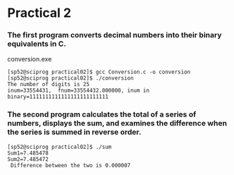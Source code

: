 # Practical 2
### The first program converts decimal numbers into their binary equivalents in C.
conversion.exe
```Shell
[sp52@sciprog practical02]$ gcc Conversion.c -o conversion
[sp52@sciprog practical02]$ ./conversion
The number of digits is 25
inum=33554431,  fnum=33554432.000000, inum in binary=1111111111111111111111111
```

### The second program calculates the total of a series of numbers, displays the sum, and examines the difference when the series is summed in reverse order.
```Shell
[sp52@sciprog practical02]$ ./sum
Sum1=7.485478
Sum2=7.485472
 Difference between the two is 0.000007
```
